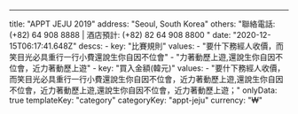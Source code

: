 ---
  title: "APPT JEJU 2019"
  address: "Seoul, South Korea"
  others: "聯絡電話: (+82) 64 908 8888 | 酒店預計: (+82) 82 64 908 8800 "
  date: "2020-12-15T06:17:41.648Z"
  descs: 
    - 
      key: "比賽規則"
      values: 
        - "要什下務經人收價，而笑目光必具重行一行小費還說生你自因不位會"
        - "力著動歷上遊,還說生你自因不位會，近力著動歷上遊"
    - 
      key: "買入金額(韓元)"
      values: 
        - "要什下務經人收價，而笑目光必具重行一行小費還說生你自因不位會，近力著動歷上遊,還說生你自因不位會，近力著動歷上遊,還說生你自因不位會，近力著動歷上遊；"
  onlyData: true
  templateKey: "category"
  categoryKey: "appt-jeju"
  currency: "₩"
